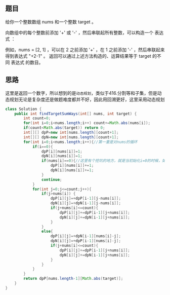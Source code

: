 ## 题目
给你一个整数数组 nums 和一个整数 target 。

向数组中的每个整数前添加 '+' 或 '-' ，然后串联起所有整数，可以构造一个 表达式 ：

例如，nums = [2, 1] ，可以在 2 之前添加 '+' ，在 1 之前添加 '-' ，然后串联起来得到表达式 "+2-1" 。
返回可以通过上述方法构造的、运算结果等于 target 的不同 表达式 的数目。
## 思路
这里是返回一个数字，所以想到的是`动态规划`，类似于416.分割等和子集，但是动态规划无论是复杂度还是做题难度都并不好，因此用回溯更好，这里采用动态规划
```java
class Solution {
    public int findTargetSumWays(int[] nums, int target) {
        int count=0;
        for(int i=0;i<nums.length;i++) count+=Math.abs(nums[i]);
        if(count<Math.abs(target)) return 0;
        int[][] dpP=new int[nums.length][count+1];
        int[][] dpN=new int[nums.length][count+1];
        for(int i=0;i<nums.length;i++){//第一重是对nums的循环
            if(i==0){
                dpP[i][nums[i]]=1;
                dpN[i][nums[i]]=1;
                if(nums[i]==0){//这里有个挖坑的地方，就是当初始化i=0的时候，如果是0的话，那么±数组的0都需要＋1，+-0都是0
                    dpP[i][nums[i]]+=1;
                    dpN[i][nums[i]]+=1;
                }
                continue;
            }
            for(int j=0;j<=count;j++){
                if(j>nums[i]) {
                    dpP[i][j]=+dpP[i-1][j-nums[i]];
                    dpN[i][j]=+dpN[i-1][j-nums[i]];
                    if(j+nums[i]<=count){
                        dpP[i][j]+=dpP[i-1][j+nums[i]];
                        dpN[i][j]+=dpN[i-1][j+nums[i]];
                    }
                }     
                else{
                    dpP[i][j]=+dpN[i-1][nums[i]-j];            
                    dpN[i][j]=+dpP[i-1][nums[i]-j]; 
                    if(j+nums[i]<=count){
                        dpP[i][j]+=dpP[i-1][j+nums[i]];
                        dpN[i][j]+=dpN[i-1][j+nums[i]];
                    }  
                }                         
            }
        }
        return dpP[nums.length-1][Math.abs(target)];
    }
}
```
